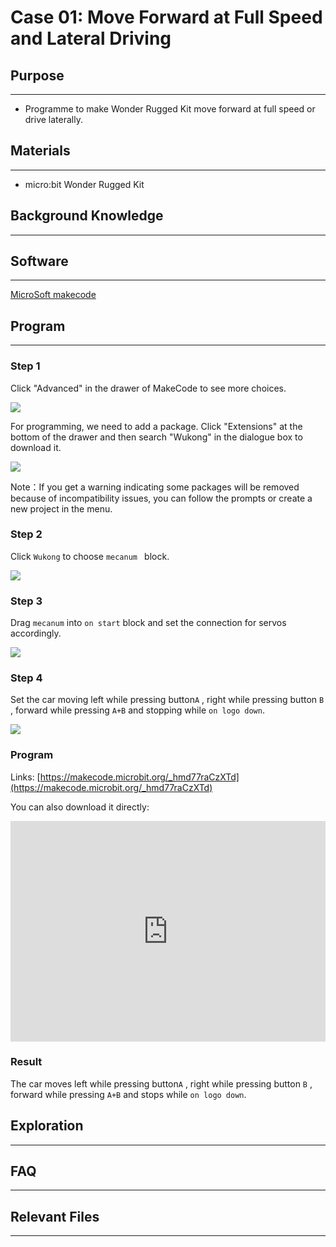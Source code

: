 # Case 01: Move Forward at Full Speed and Lateral Driving

## Purpose
---

- Programme to make Wonder Rugged Kit move forward at full speed or drive laterally. 

## Materials
---

- micro:bit Wonder Rugged Kit

## Background Knowledge
---

## Software
---

[MicroSoft makecode](https://makecode.microbit.org/#)

## Program
---

### Step 1
Click "Advanced" in the drawer of MakeCode to see more choices. 

![](./images/Mecanum_wheel_car_kit_case_01_01.png)

For programming, we need to add a package. Click "Extensions" at the bottom of the drawer and then search "Wukong" in the dialogue box to download it. 

![](./images/Mecanum_wheel_car_kit_case_01_02.png)

Note：If you get a warning indicating some packages will be removed because of incompatibility issues, you can follow the prompts or create a new project in the menu.

### Step 2

Click `Wukong` to choose `mecanum ` block.



![](./images/Mecanum_wheel_car_kit_case_01_03.png)


### Step 3

Drag `mecanum` into `on start`  block and set the connection for servos accordingly.



![](./images/Mecanum_wheel_car_kit_case_01_04.png)


### Step 4

Set the car moving left while pressing button`A` , right while pressing button `B` , forward while pressing `A+B` and stopping while `on logo down`.



![](./images/Mecanum_wheel_car_kit_case_01_05.png)


### Program

Links: [https://makecode.microbit.org/_hmd77raCzXTd](https://makecode.microbit.org/_hmd77raCzXTd)

You can also download it directly:

<div style="position:relative;height:0;padding-bottom:70%;overflow:hidden;"><iframe style="position:absolute;top:0;left:0;width:100%;height:100%;" src="https://makecode.microbit.org/#pub:_hmd77raCzXTd]" frameborder="0" sandbox="allow-popups allow-forms allow-scripts allow-same-origin"></iframe></div>  

### Result

The car moves left while pressing button`A` , right while pressing button `B` , forward while pressing `A+B` and stops while `on logo down`.

## Exploration
---

## FAQ
---
## Relevant Files
---
